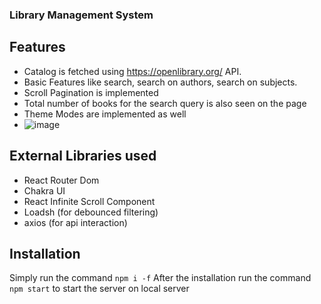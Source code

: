 ### Library Management System
## Features
- Catalog is fetched using https://openlibrary.org/ API.
- Basic Features like search, search on authors, search on subjects.
- Scroll Pagination is implemented
- Total number of books for the search query is also seen on the page
- Theme Modes are implemented as well
- ![image](https://github.com/Ninja1918/Library-Management-System/assets/31992872/b32aea59-fbc2-48d0-99f1-de990862fef0)


## External Libraries used
- React Router Dom
- Chakra UI
- React Infinite Scroll Component
- Loadsh (for debounced filtering)
- axios (for api interaction)

## Installation
Simply run the command `npm i -f`
After the installation run the command `npm start` to start the server on local server
